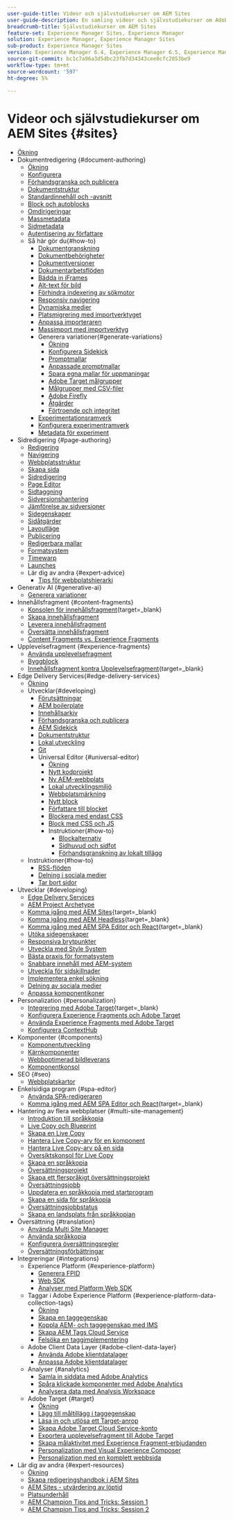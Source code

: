 ```yaml
---
user-guide-title: Videor och självstudiekurser om AEM Sites
user-guide-description: En samling videor och självstudiekurser om Adobe Experience Manager Sites.
breadcrumb-title: Självstudiekurser om AEM Sites
feature-set: Experience Manager Sites, Experience Manager
solution: Experience Manager, Experience Manager Sites
sub-product: Experience Manager Sites
version: Experience Manager 6.4, Experience Manager 6.5, Experience Manager as a Cloud Service
source-git-commit: bc1c7a96a3d5dbc23fb7d34343cee0cfc2853be9
workflow-type: tm+mt
source-wordcount: '597'
ht-degree: 5%

---
```



# Videor och självstudiekurser om AEM Sites {#sites}

+ [Ökning](overview.md)
+ Dokumentredigering {#document-authoring}
   + [Ökning](document-authoring/overview.md)
   + [Konfigurera](document-authoring/set-up.md)
   + [Förhandsgranska och publicera](document-authoring/preview-and-publish.md)
   + [Dokumentstruktur](document-authoring/document-structure.md)
   + [Standardinnehåll och -avsnitt](document-authoring/default-content-and-sections.md)
   + [Block och autoblocks](document-authoring/blocks-and-autoblocks.md)
   + [Omdirigeringar](document-authoring/redirects.md)
   + [Massmetadata](document-authoring/bulk-metadata.md)
   + [Sidmetadata](document-authoring/page-metadata.md)
   + [Autentisering av författare](document-authoring/author-authentication.md)
   + Så här gör du{#how-to}
      + [Dokumentgranskning](./document-authoring/how-to/document-audit.md)
      + [Dokumentbehörigheter](./document-authoring/how-to/document-permissions.md)
      + [Dokumentversioner](./document-authoring/how-to/document-versions.md)
      + [Dokumentarbetsflöden](./document-authoring/how-to/document-workflows.md)
      + [Bädda in iFrames](./document-authoring/how-to/iframes.md)
      + [Alt-text för bild](./document-authoring/how-to/image-alt-text.md)
      + [Förhindra indexering av sökmotor](./document-authoring/how-to/no-index.md)
      + [Responsiv navigering](document-authoring/how-to/responsive-navigation.md)
      + [Dynamiska medier](./document-authoring/how-to/using-dynamic-media.md)
      + [Platsmigrering med importverktyget](./document-authoring/how-to/migration-using-importer.md)
      + [Anpassa importeraren](./document-authoring/how-to/customizing-importer.md)
      + [Massimport med importverktyg](./document-authoring/how-to/bulk-importing-using-importer.md)
      + Generera variationer{#generate-variations}
         + [Ökning](./document-authoring/how-to/generate-variations/overview.md)
         + [Konfigurera Sidekick](./document-authoring/how-to/generate-variations/configure-sidekick.md)
         + [Promptmallar](./document-authoring/how-to/generate-variations/prompt-templates.md)
         + [Anpassade promptmallar](./document-authoring/how-to/generate-variations/custom-prompt-templates.md)
         + [Spara egna mallar för uppmaningar](./document-authoring/how-to/generate-variations/save-custom-prompt-template.md)
         + [Adobe Target målgrupper](./document-authoring/how-to/generate-variations/using-target-audiences.md)
         + [Målgrupper med CSV-filer](./document-authoring/how-to/generate-variations/using-csv-file-audiences.md)
         + [Adobe Firefly](./document-authoring/how-to/generate-variations/using-adobe-firefly-for-images.md)
         + [Åtgärder](./document-authoring/how-to/generate-variations/actions.md)
         + [Förtroende och integritet](./document-authoring/how-to/generate-variations/trust-privacy.md)
      + [Experimentationsramverk](./document-authoring/how-to/experimentation-framework.md)
      + [Konfigurera experimentramverk](./document-authoring/how-to/setup-experimentation-framework.md)
      + [Metadata för experiment](./document-authoring/how-to/experimentation-add-metadata.md)
+ Sidredigering {#page-authoring}
   + [Redigering](page-authoring/aem-sites-authoring-overview.md)
   + [Navigering](page-authoring/basic-handling-sites-feature-video-use.md)
   + [Webbplatsstruktur](page-authoring/content-hierarchy-feature-video-use.md)
   + [Skapa sida](page-authoring/creating-page-feature-video-use.md)
   + [Sidredigering](page-authoring/page-authoring-overview-feature-video-use.md)
   + [Page Editor](page-authoring/page-editor-feature-video-use.md)
   + [Sidtaggning](page-authoring/page-tagging-feature-video-use.md)
   + [Sidversionshantering](page-authoring/page-versioning-feature-video-use.md)
   + [Jämförelse av sidversioner](page-authoring/page-diff-feature-video-use.md)
   + [Sidegenskaper](page-authoring/page-properties-feature-video-understand.md)
   + [Sidåtgärder](page-authoring/page-operations-feature-video-use.md)
   + [Layoutläge](page-authoring/responsive-layout-feature-video-understand.md)
   + [Publicering](page-authoring/publication-management-feature-video-use.md)
   + [Redigerbara mallar](page-authoring/template-editor-feature-video-use.md)
   + [Formatsystem](page-authoring/style-system-feature-video-use.md)
   + [Timewarp](page-authoring/timewarp-feature-video-use.md)
   + [Launches](page-authoring/launches.md)
   + Lär dig av andra {#expert-advice}
      + [Tips för webbplatshierarki](page-authoring/expert-advice/site-hierarchy.md)
+ Generativ AI {#generative-ai}
   + [Generera variationer](./generative-ai/generate-variations.md)
+ Innehållsfragment {#content-fragments}
   + [Konsolen för innehållsfragment](https://experienceleague.adobe.com/docs/experience-manager-learn/content-fragments-console/overview.html?lang=sv-SE){target=_blank}
   + [Skapa innehållsfragment](content-fragments/content-fragments-feature-video-use.md)
   + [Leverera innehållsfragment](content-fragments/content-fragments-delivery-feature-video-use.md)
   + [Översätta innehållsfragment](content-fragments/content-fragments-translation-feature-video-use.md)
   + [Content Fragments vs. Experience Fragments](content-fragments/understand-content-fragments-and-experience-fragments.md)
+ Upplevelsefragment {#experience-fragments}
   + [Använda upplevelsefragment](experience-fragments/experience-fragments-feature-video-use.md)
   + [Byggblock](experience-fragments/building-blocks.md)
   + [Innehållsfragment kontra Upplevelsefragment](https://experienceleague.adobe.com/docs/experience-manager-learn/sites/content-fragments/understand-content-fragments-and-experience-fragments.html?lang=sv-SE){target=_blank}
+ Edge Delivery Services{#edge-delivery-services}
   + [Ökning](./edge-delivery-services/overview.md)
   + Utvecklar{#developing}
      + [Förutsättningar](edge-delivery-services/developing/prerequisites.md)
      + [AEM boilerplate](edge-delivery-services/developing/aem-boilerplate.md)
      + [Innehållsarkiv](edge-delivery-services/developing/content-repository.md)
      + [Förhandsgranska och publicera](edge-delivery-services/developing/preview-and-publish.md)
      + [AEM Sidekick](edge-delivery-services/developing/sidekick.md)
      + [Dokumentstruktur](edge-delivery-services/developing/document-structure.md)
      + [Lokal utveckling](edge-delivery-services/developing/local-development.md)
      + [Git](edge-delivery-services/developing/git.md)
      + Universal Editor {#universal-editor}
         + [Ökning](./edge-delivery-services/developing/universal-editor/0-overview.md)
         + [Nytt kodprojekt](./edge-delivery-services/developing/universal-editor/1-new-code-project.md)
         + [Ny AEM-webbplats](./edge-delivery-services/developing/universal-editor/2-new-aem-site.md)
         + [Lokal utvecklingsmiljö](./edge-delivery-services/developing/universal-editor/3-local-development-environment.md)
         + [Webbplatsmärkning](./edge-delivery-services/developing/universal-editor/4-website-branding.md)
         + [Nytt block](./edge-delivery-services/developing/universal-editor/5-new-block.md)
         + [Författare till blocket](./edge-delivery-services/developing/universal-editor/6-author-block.md)
         + [Blockera med endast CSS](./edge-delivery-services/developing/universal-editor/7a-block-css.md)
         + [Block med CSS och JS](./edge-delivery-services/developing/universal-editor/7b-block-js-css.md)
         + Instruktioner{#how-to}
            + [Blockalternativ](./edge-delivery-services/developing/universal-editor/how-to/block-options.md)
            + [Sidhuvud och sidfot](./edge-delivery-services/developing/universal-editor/how-to/header-and-footer.md)
            + [Förhandsgranskning av lokalt tillägg](./edge-delivery-services/developing/universal-editor/how-to/local-extension-preview.md)
   + Instruktioner{#how-to}
      + [RSS-flöden](edge-delivery-services/how-to/rss.md)
      + [Delning i sociala medier](edge-delivery-services/how-to/social-media-sharing.md)
      + [Tar bort sidor](edge-delivery-services/how-to/delete-page.md)
+ Utvecklar {#developing}
   + [Edge Delivery Services](developing/edge-delivery-services.md)
   + [AEM Project Archetype](developing/aem-project-archetype.md)
   + [Komma igång med AEM Sites](https://experienceleague.adobe.com/docs/experience-manager-learn/getting-started-wknd-tutorial-develop/overview.html?lang=sv-SE){target=_blank}
   + [Komma igång med AEM Headless](https://experienceleague.adobe.com/docs/experience-manager-learn/getting-started-with-aem-headless/overview.html?lang=sv-SE){target=_blank}
   + [Komma igång med AEM SPA Editor och React](https://experienceleague.adobe.com/docs/experience-manager-learn/getting-started-with-aem-headless/spa-editor/react/overview.html){target=_blank}
   + [Utöka sidegenskaper](developing/page-properties-technical-video-develop.md)
   + [Responsiva brytpunkter](developing/responsive-breakpoints.md)
   + [Utveckla med Style System](developing/style-system-technical-video-understand.md)
   + [Bästa praxis för formatsystem](developing/style-organization-style-system-understand-article.md)
   + [Snabbare innehåll med AEM-system](developing/accelerate-content-velocity-aem-style-system.md)
   + [Utveckla för sidskillnader](developing/page-diff-technical-video-develop.md)
   + [Implementera enkel sökning](developing/search-tutorial-develop.md)
   + [Delning av sociala medier](developing/social-media-sharing-technical-video-use.md)
   + [Anpassa komponentikoner](developing/component-icons-technical-video-develop.md)
+ Personalization {#personalization}
   + [Integrering med Adobe Target](https://helpx.adobe.com/se/marketing-cloud/how-to/aem-target.html){target=_blank}
   + [Konfigurera Experience Fragments och Adobe Target](personalization/experience-fragment-target-technical-video-setup.md)
   + [Använda Experience Fragments med Adobe Target](personalization/experience-fragment-target-offer-feature-video-use.md)
   + [Konfigurera ContextHub](personalization/context-hub-technical-video-setup.md)
+ Komponenter {#components}
   + [Komponentutveckling](components/component-development.md)
   + [Kärnkomponenter](components/core-components-feature-video-understand.md)
   + [Webboptimerad bildleverans](components/web-optimized-image-delivery.md)
   + [Komponentkonsol](components/components-console-feature-video-use.md)
+ SEO {#seo}
   + [Webbplatskartor](./seo/sitemaps.md)
+ Enkelsidiga program {#spa-editor}
   + [Använda SPA-redigeraren](spa-editor/spa-editor-framework-feature-video-use.md)
   + [Komma igång med AEM SPA Editor och React](https://experienceleague.adobe.com/docs/experience-manager-learn/getting-started-with-aem-headless/spa-editor/react/overview.html){target=_blank}
+ Hantering av flera webbplatser {#multi-site-management}
   + [Introduktion till språkkopia](./multi-site-management/language-copy-overview.md)
   + [Live Copy och Blueprint](./multi-site-management/live-copy-and-blueprint.md)
   + [Skapa en Live Copy](./multi-site-management/create-live-copy.md)
   + [Hantera Live Copy-arv för en komponent](./multi-site-management/manage-component-inheritance-live-copy.md)
   + [Hantera Live Copy-arv på en sida](./multi-site-management/manage-page-inheritance-live-copy.md)
   + [Översiktskonsol för Live Copy](./multi-site-management/live-copy-overview-console.md)
   + [Skapa en språkkopia](./multi-site-management/create-language-copy.md)
   + [Översättningsprojekt](./multi-site-management/manage-translation-projects.md)
   + [Skapa ett flerspråkigt översättningsprojekt](./multi-site-management/create-multinational-translational-project.md)
   + [Översättningsjobb](./multi-site-management/create-translation-job.md)
   + [Uppdatera en språkkopia med startprogram](./multi-site-management/updating-language-copy.md)
   + [Skapa en sida för språkkopia](./multi-site-management/create-new-page-language-copy.md)
   + [Översättningsjobbstatus](./multi-site-management/translation-job-status.md)
   + [Skapa en landsplats från språkkopian](./multi-site-management/create-new-site.md)
+ Översättning {#translation}
   + [Använda Multi Site Manager](translation/multi-site-manager-feature-video-use.md)
   + [Använda språkkopia](translation/language-copy-feature-video-use.md)
   + [Konfigurera översättningsregler](translation/translation-rules-editor-technical-video-setup.md)
   + [Översättningsförbättringar](translation/translation-enhancements-feature-video-use.md)
+ Integreringar {#integrations}
   + Experience Platform {#experience-platform}
      + [Generera FPID](integrations/platform/fpid.md)
      + [Web SDK](integrations/platform/web-sdk.md)
      + [Analyser med Platform Web SDK](integrations/platform/analytics-using-web-sdk.md)
   + Taggar i Adobe Experience Platform {#experience-platform-data-collection-tags}
      + [Ökning](integrations/experience-platform/data-collection/tags/overview.md)
      + [Skapa en taggegenskap](integrations/experience-platform/data-collection/tags/create-tag-property.md)
      + [Koppla AEM- och taggegenskap med IMS](integrations/experience-platform/data-collection/tags/connect-aem-tag-property-using-ims.md)
      + [Skapa AEM Tags Cloud Service](integrations/experience-platform/data-collection/tags/create-aem-launch-cloud-service.md)
      + [Felsöka en taggimplementering](integrations/experience-platform/data-collection/tags/debug-tags-implementation.md)
   + Adobe Client Data Layer {#adobe-client-data-layer}
      + [Använda Adobe klientdatalager](integrations/adobe-client-data-layer/data-layer-overview.md)
      + [Anpassa Adobe klientdatalager](integrations/adobe-client-data-layer/data-layer-customize.md)
   + Analyser {#analytics}
      + [Samla in siddata med Adobe Analytics](integrations/analytics/collect-data-analytics.md)
      + [Spåra klickade komponenter med Adobe Analytics](integrations/analytics/track-clicked-component.md)
      + [Analysera data med Analysis Workspace](integrations/analytics/create-analytics-workspace.md)
   + Adobe Target {#target}
      + [Ökning](integrations/adobe-target/overview.md)
      + [Lägg till måltillägg i taggegenskap](integrations/adobe-target/add-target-launch-extension.md)
      + [Läsa in och utlösa ett Target-anrop](integrations/adobe-target/load-and-fire-target.md)
      + [Skapa Adobe Target Cloud Service-konto](integrations/adobe-target/setup-aem-target-cloud-service.md)
      + [Exportera upplevelsefragment till Adobe Target](integrations/adobe-target/export-experience-fragment-target.md)
      + [Skapa målaktivitet med Experience Fragment-erbjudanden](integrations/adobe-target/create-target-activity.md)
      + [Personalization med Visual Experience Composer](integrations/adobe-target/personalization-using-vec.md)
      + [Personalization med en komplett webbsida](integrations/adobe-target/personalization-web-page.md)
+ Lär dig av andra {#expert-resources}
   + [Ökning](expert-resources/learn-from-your-peers-overview.md)
   + [Skapa redigeringshandbok i AEM Sites](expert-resources/authoring-guide-in-sites.md)
   + [AEM Sites - utvärdering av löptid](expert-resources/maturity-assessment.md)
   + [Platsunderhåll](expert-resources/site-maintenance.md)
   + [AEM Champion Tips and Tricks: Session 1](expert-resources/champion-tips-1.md)
   + [AEM Champion Tips and Tricks: Session 2](expert-resources/champion-tips-2.md)
